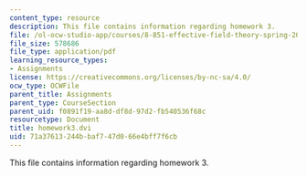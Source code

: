 ```yaml
---
content_type: resource
description: This file contains information regarding homework 3.
file: /ol-ocw-studio-app/courses/8-851-effective-field-theory-spring-2013/71a37613244bbaf747d066e4bff7f6cb_MIT8_851S13_homework3.pdf
file_size: 578686
file_type: application/pdf
learning_resource_types:
- Assignments
license: https://creativecommons.org/licenses/by-nc-sa/4.0/
ocw_type: OCWFile
parent_title: Assignments
parent_type: CourseSection
parent_uid: f0891f19-aa8d-df8d-97d2-fb540536f68c
resourcetype: Document
title: homework3.dvi
uid: 71a37613-244b-baf7-47d0-66e4bff7f6cb
---
```

This file contains information regarding homework 3.